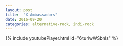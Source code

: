 ```yaml
---
layout: post
title:  "X Ambassadors"
date: 2016-09-20
categories: alternative-rock, indi-rock
---
```

{% include youtubePlayer.html id="6tu4wWSbnIs" %}
